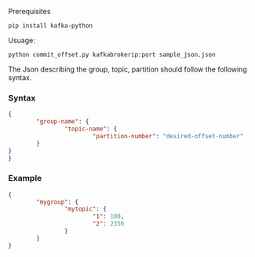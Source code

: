 Prerequisites

``` 
pip install kafka-python
```


Usuage: 

```
python commit_offset.py kafkabrokerip:port sample_json.json
```

The Json describing the group, topic, partition should follow the following syntax. 

### Syntax

```json 
{
        "group-name": {
                "topic-name": {
                        "partition-number": "desired-offset-number"
        }
}
}
```

### Example

```json 
{
        "mygroup": {
                "mytopic": {
                        "1": 100,
                        "2": 2356
                }
        }
}
```
